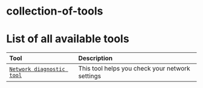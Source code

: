 # collection-of-tools

# List of all available tools 

| Tool         | Description                                                                    |
| :----------- | :----------------------------------------------------------------------------- |
| [`Network diagnostic tool`](https://github.com/hivecell-io/collection-of-tools/tree/main/network_diagnostic_tool)      | This tool helps you check your network settings              |


